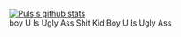 
[![Puls's github stats](https://github-readme-stats.vercel.app/api?username=Puls1337&show_icons=true&theme=slateorange
)](https://github.com/anuraghazra/github-readme-stats) <br>
boy
U
Is
Ugly
Ass
Shit
Kid
Boy
U
Is
Ugly
Ass
